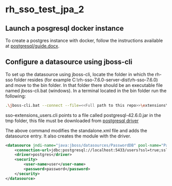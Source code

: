 # rh_sso_test_jpa_2

## Launch a posgresql docker instance

To create a postgres instance with docker, follow the instructions available at [postgresql/guide.docx](postgresql/guide.docx).

## Configure a datasource using jboss-cli

To set up the datasource using jboss-cli, locate the folder in which the rh-sso folder resides (for example C:\rh-sso-7.6.0-server-dist\rh-sso-7.6.0) and move to the bin folder. In that folder there should be an executable file named jboss-cli.bat (windows). In a terminal located in the bin folder run the following:

```bash
.\jboss-cli.bat --connect --file=<<Full path to this repo>>\extensions\sso-extensions_users.cli
```

sso-extensions_users.cli points to a file called postgresql-42.6.0.jar in the tmp folder, this file must be downloaded from [postgresql driver](https://jdbc.postgresql.org/download/)

The above command modifies the standalone.xml file and adds the datasource entry. It also creates the module with the driver.

```xml
<datasource jndi-name="java:jboss/datasources/PasswordDB" pool-name="PasswordDB" enabled="true" use-java-context="true">
    <connection-url>jdbc:postgresql://localhost:5433/users?ssl=true;sslfactory=org.postgresql.ssl.NonValidatingFactory</connection-url>
    <driver>postgres</driver>
    <security>
        <user-name>user</user-name>
        <password>password</password>
    </security>
</datasource>
```

